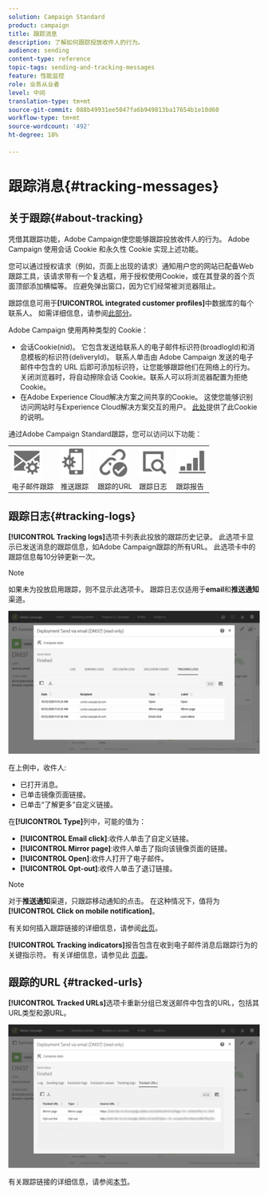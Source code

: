 ```yaml
---
solution: Campaign Standard
product: campaign
title: 跟踪消息
description: 了解如何跟踪投放收件人的行为。
audience: sending
content-type: reference
topic-tags: sending-and-tracking-messages
feature: 性能监控
role: 业务从业者
level: 中间
translation-type: tm+mt
source-git-commit: 088b49931ee5047fa6b949813ba17654b1e10d60
workflow-type: tm+mt
source-wordcount: '492'
ht-degree: 18%

---
```



# 跟踪消息{#tracking-messages}

## 关于跟踪{#about-tracking}

凭借其跟踪功能，Adobe Campaign使您能够跟踪投放收件人的行为。 Adobe Campaign 使用会话 Cookie 和永久性 Cookie 实现上述功能。

您可以通过授权请求（例如，页面上出现的请求）通知用户您的网站已配备Web跟踪工具，该请求带有一个复选框，用于授权使用Cookie，或在其登录的首个页面顶部添加横幅等。 应避免弹出窗口，因为它们经常被浏览器阻止。

跟踪信息可用于&#x200B;**[!UICONTROL integrated customer profiles]**&#x200B;中数据库的每个联系人。 如需详细信息，请参阅[此部分](../../audiences/using/integrated-customer-profile.md)。

Adobe Campaign 使用两种类型的 Cookie：

* 会话Cookie(nid)。 它包含发送给联系人的电子邮件标识符(broadlogId)和消息模板的标识符(deliveryId)。 联系人单击由 Adobe Campaign 发送的电子邮件中包含的 URL 后即可添加标识符，让您能够跟踪他们在网络上的行为。关闭浏览器时，将自动擦除会话 Cookie。联系人可以将浏览器配置为拒绝 Cookie。
* 在Adobe Experience Cloud解决方案之间共享的Cookie。 这使您能够识别访问网站时与Experience Cloud解决方案交互的用户。 [此处](https://docs.adobe.com/content/help/en/core-services/interface/ec-cookies/cookies-mc.html)提供了此Cookie的说明。

通过Adobe Campaign Standard跟踪，您可以访问以下功能：

<table>
<tr>
    <td valign="top">
        <a href="../../administration/using/configuring-email-channel.md#tracking-parameters"><img width="60px" alt="条件" src="assets/icon_email_parameters.png"/></a>
    </td>
    <td valign="top">
        <a href="https://helpx.adobe.com/campaign/kb/push-tracking.html"><img width="60px" alt="条件" src="assets/icon_push_parameters.png"/></a>
    </td>
    <td valign="top">
        <a href="../../designing/using/links.md#about-tracked-urls"><img width="60px" alt="条件" src="assets/icon_url.png"/></a>
    </td>
        <td valign="top">
          <a href="../../sending/using/tracking-messages.md#tracking-logs"><img width="60px" alt="条件" src="assets/icon_log.png"/></a>
    </td>
    </td>
    <td valign="top">
          <a href="../../reporting/using/tracking-indicators.md"><img width="60px" alt="条件" src="assets/icon_report.png"/></a>
</tr>
<tr>
<td>电子邮件跟踪</td>
<td>推送跟踪</td>
<td>跟踪的URL</td>
<td>跟踪日志</td>
<td>跟踪报告</td>
</tr>
</table>

## 跟踪日志{#tracking-logs}

**[!UICONTROL Tracking logs]**&#x200B;选项卡列表此投放的跟踪历史记录。 此选项卡显示已发送消息的跟踪信息，如Adobe Campaign跟踪的所有URL。 此选项卡中的跟踪信息每10分钟更新一次。

>[!NOTE]
>
>如果未为投放启用跟踪，则不显示此选项卡。 跟踪日志仅适用于&#x200B;**email**&#x200B;和&#x200B;**推送通知**&#x200B;渠道。

![](assets/tracking_logs.png)

在上例中，收件人:

* 已打开消息。
* 已单击镜像页面链接。
* 已单击“了解更多”自定义链接。

在&#x200B;**[!UICONTROL Type]**&#x200B;列中，可能的值为：

* **[!UICONTROL Email click]**:收件人单击了自定义链接。
* **[!UICONTROL Mirror page]**:收件人单击了指向该镜像页面的链接。
* **[!UICONTROL Open]**:收件人打开了电子邮件。
* **[!UICONTROL Opt-out]**:收件人单击了退订链接。

>[!NOTE]
>
>对于&#x200B;**推送通知**&#x200B;渠道，只跟踪移动通知的点击。 在这种情况下，值将为&#x200B;**[!UICONTROL Click on mobile notification]**。

有关如何插入跟踪链接的详细信息，请参阅[此页](../../designing/using/links.md#inserting-a-link)。

**[!UICONTROL Tracking indicators]**&#x200B;报告包含在收到电子邮件消息后跟踪行为的关键指示符。 有关详细信息，请参见此 [ 页面](../../reporting/using/tracking-indicators.md)。

## 跟踪的URL {#tracked-urls}

**[!UICONTROL Tracked URLs]**&#x200B;选项卡重新分组已发送邮件中包含的URL，包括其URL类型和源URL。

![](assets/sending_delivery6.png)

有关跟踪链接的详细信息，请参阅[本节](../../designing/using/links.md#about-tracked-urls)。
